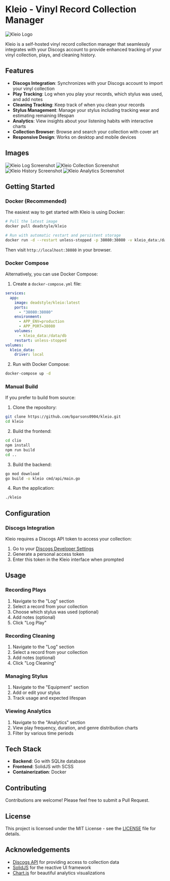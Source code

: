 # Kleio - Vinyl Record Collection Manager

![Kleio Logo](assets/images/kleio-logo.svg)

Kleio is a self-hosted vinyl record collection manager that seamlessly integrates with your Discogs account to provide enhanced tracking of your vinyl collection, plays, and cleaning history.

## Features

- **Discogs Integration**: Synchronizes with your Discogs account to import your vinyl collection
- **Play Tracking**: Log when you play your records, which stylus was used, and add notes
- **Cleaning Tracking**: Keep track of when you clean your records
- **Stylus Management**: Manage your stylus including tracking wear and estimating remaining lifespan
- **Analytics**: View insights about your listening habits with interactive charts
- **Collection Browser**: Browse and search your collection with cover art
- **Responsive Design**: Works on desktop and mobile devices

## Images

![Kleio Log Screenshot](assets/images/log.png)
![Kleio Collection Screenshot](assets/images/collection.png)
![Kleio History Screenshot](assets/images/history.png)
![Kleio Analytics Screenshot](assets/images/analytics.png)

## Getting Started

### Docker (Recommended)

The easiest way to get started with Kleio is using Docker:

```bash
# Pull the latest image
docker pull deadstyle/kleio

# Run with automatic restart and persistent storage
docker run -d --restart unless-stopped -p 38080:38080 -v kleio_data:/data/db --name kleio deadstyle/kleio
```

Then visit `http://localhost:38080` in your browser.

### Docker Compose

Alternatively, you can use Docker Compose:

1. Create a `docker-compose.yml` file:

```yaml
services:
  app:
    image: deadstyle/kleio:latest
    ports:
      - "38080:38080"
    environment:
      - APP_ENV=production
      - APP_PORT=38080
    volumes:
      - kleio_data:/data/db
    restart: unless-stopped
volumes:
  kleio_data:
    driver: local
```

2. Run with Docker Compose:

```bash
docker-compose up -d
```

### Manual Build

If you prefer to build from source:

1. Clone the repository:

```bash
git clone https://github.com/bparsons0904/kleio.git
cd kleio
```

2. Build the frontend:

```bash
cd clio
npm install
npm run build
cd ..
```

3. Build the backend:

```bash
go mod download
go build -o kleio cmd/api/main.go
```

4. Run the application:

```bash
./kleio
```

## Configuration

### Discogs Integration

Kleio requires a Discogs API token to access your collection:

1. Go to your [Discogs Developer Settings](https://www.discogs.com/settings/developers)
2. Generate a personal access token
3. Enter this token in the Kleio interface when prompted

## Usage

### Recording Plays

1. Navigate to the "Log" section
2. Select a record from your collection
3. Choose which stylus was used (optional)
4. Add notes (optional)
5. Click "Log Play"

### Recording Cleaning

1. Navigate to the "Log" section
2. Select a record from your collection
3. Add notes (optional)
4. Click "Log Cleaning"

### Managing Stylus

1. Navigate to the "Equipment" section
2. Add or edit your stylus
3. Track usage and expected lifespan

### Viewing Analytics

1. Navigate to the "Analytics" section
2. View play frequency, duration, and genre distribution charts
3. Filter by various time periods

## Tech Stack

- **Backend**: Go with SQLite database
- **Frontend**: SolidJS with SCSS
- **Containerization**: Docker

## Contributing

Contributions are welcome! Please feel free to submit a Pull Request.

## License

This project is licensed under the MIT License - see the [LICENSE](LICENSE) file for details.

## Acknowledgements

- [Discogs API](https://www.discogs.com/developers) for providing access to collection data
- [SolidJS](https://www.solidjs.com/) for the reactive UI framework
- [Chart.js](https://www.chartjs.org/) for beautiful analytics visualizations

